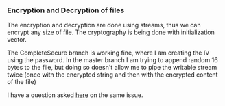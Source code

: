 ### Encryption and Decryption of files

The encryption and decryption are done using streams, thus we can encrypt any size of file. The cryptography is being done with initialization vector.

The CompleteSecure branch is working fine, where I am creating the IV using the password. In the master branch I am trying to append random 16 bytes to the file, but doing so doesn't allow me to pipe the writable stream twice (once with the encrypted string and then with the encrypted content of the file)

I have a question asked [here](https://stackoverflow.com/questions/46504589/piping-to-same-writable-stream-twice-via-different-readable-stream) on the same issue.
